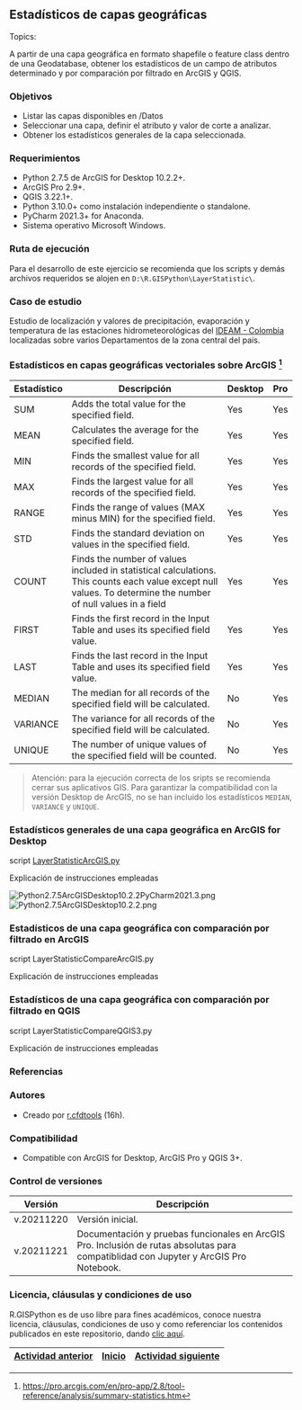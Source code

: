 ## Estadísticos de capas geográficas
Topics: 

A partir de una capa geográfica en formato shapefile o feature class dentro de una Geodatabase, obtener los estadísticos de un campo de atributos determinado y por comparación por filtrado en ArcGIS y QGIS.

### Objetivos

* Listar las capas disponibles en /Datos
* Seleccionar una capa, definir el atributo y valor de corte a analizar.
* Obtener los estadísticos generales de la capa seleccionada.


### Requerimientos

* Python 2.7.5 de ArcGIS for Desktop 10.2.2+.
* ArcGIS Pro 2.9+.
* QGIS 3.22.1+.
* Python 3.10.0+ como instalación independiente o standalone.
* PyCharm 2021.3+ for Anaconda. 
* Sistema operativo Microsoft Windows.


### Ruta de ejecución
 
Para el desarrollo de este ejercicio se recomienda que los scripts y demás archivos requeridos se alojen en `D:\R.GISPython\LayerStatistic\`. 


### Caso de estudio

Estudio de localización y valores de precipitación, evaporación y temperatura de las estaciones hidrometeorológicas del [IDEAM - Colombia](http://www.ideam.gov.co/) localizadas sobre varios Departamentos de la zona central del país.


### Estadísticos en capas geográficas vectoriales sobre ArcGIS [^1]

| Estadístico | Descripción                                                                                                                                                   | Desktop | Pro |
|-------------|---------------------------------------------------------------------------------------------------------------------------------------------------------------|---------|-----|
| SUM         | Adds the total value for the specified field.                                                                                                                 | Yes     | Yes |
| MEAN        | Calculates the average for the specified field.                                                                                                               | Yes     | Yes |
| MIN         | Finds the smallest value for all records of the specified field.                                                                                              | Yes     | Yes |
| MAX         | Finds the largest value for all records of the specified field.                                                                                               | Yes     | Yes |
| RANGE       | Finds the range of values (MAX minus MIN) for the specified field.                                                                                            | Yes     | Yes |
| STD         | Finds the standard deviation on values in the specified field.                                                                                                | Yes     | Yes |
| COUNT       | Finds the number of values included in statistical calculations. This counts each value except null values. To determine the number of null values in a field | Yes     | Yes |
| FIRST       | Finds the first record in the Input Table and uses its specified field value.                                                                                 | Yes     | Yes |
| LAST        | Finds the last record in the Input Table and uses its specified field value.                                                                                  | Yes     | Yes |
| MEDIAN      | The median for all records of the specified field will be calculated.                                                                                         | No      | Yes |
| VARIANCE    | The variance for all records of the specified field will be calculated.                                                                                       | No      | Yes |
| UNIQUE      | The number of unique values of the specified field will be counted.                                                                                           | No      | Yes |

> Atención: para la ejecución correcta de los sripts se recomienda cerrar sus aplicativos GIS. Para garantizar la compatibilidad con la versión Desktop de ArcGIS, no se han incluido los estadísticos `MEDIAN`, `VARIANCE` y `UNIQUE`.

### Estadísticos generales de una capa geográfica en ArcGIS for Desktop

script [LayerStatisticArcGIS.py](https://github.com/rcfdtools/R.GISPython/blob/main/LayerStatistic/LayerStatisticArcGIS.py)

Explicación de instrucciones empleadas

![Python2.7.5ArcGISDesktop10.2.2PyCharm2021.3.png](https://github.com/rcfdtools/R.GISPython/blob/main/LayerListField/Screenshot/Python2.7.5ArcGISDesktop10.2.2PyCharm2021.3.png)
![Python2.7.5ArcGISDesktop10.2.2.png](https://github.com/rcfdtools/R.GISPython/blob/main/LayerListField/Screenshot/Python2.7.5ArcGISDesktop10.2.2.png)




### Estadísticos de una capa geográfica con comparación por filtrado en ArcGIS

script LayerStatisticCompareArcGIS.py

Explicación de instrucciones empleadas


### Estadísticos de una capa geográfica con comparación por filtrado en QGIS

script LayerStatisticCompareQGIS3.py

Explicación de instrucciones empleadas


### Referencias



### Autores

* Creado por [r.cfdtools](r.cfdtools@gmail.com) (16h).


### Compatibilidad

* Compatible con ArcGIS for Desktop, ArcGIS Pro y QGIS 3+.


### Control de versiones

| Versión    | Descripción                                                                                                                           |
|------------|---------------------------------------------------------------------------------------------------------------------------------------|
| v.20211220 | Versión inicial.                                                                                                                      |
| v.20211221 | Documentación y pruebas funcionales en ArcGIS Pro. Inclusión de rutas absolutas para compatiblidad con Jupyter y ArcGIS Pro Notebook. |


### Licencia, cláusulas y condiciones de uso

R.GISPython es de uso libre para fines académicos, conoce nuestra licencia, cláusulas, condiciones de uso y como referenciar los contenidos publicados en este repositorio, dando [clic aquí](https://github.com/rcfdtools/R.GISPython/wiki/License).


| [Actividad anterior]() | [Inicio](https://github.com/rcfdtools/R.GISPython/wiki) | [Actividad siguiente]()     |
|------------------------|---------------------------------------------------------|-----------------------------|


[^1]: https://pro.arcgis.com/en/pro-app/2.8/tool-reference/analysis/summary-statistics.htm